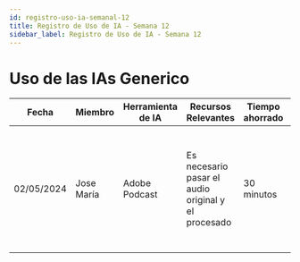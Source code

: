 ```yaml
---
id: registro-uso-ia-semanal-12
title: Registro de Uso de IA - Semana 12
sidebar_label: Registro de Uso de IA - Semana 12
---
```


# Uso de las IAs Generico

| Fecha | Miembro | Herramienta de IA | Recursos Relevantes | Tiempo ahorrado | Detalles |
| ----- | ------- | ----------------- | ------------------- | --------------- | -------- |
|02/05/2024|Jose María|Adobe Podcast|     Es necesario pasar el audio original y el procesado                 |     30 minutos            |  Adobe Podcast es una IA que convierte cualquier grabación por mala que sea en alta calidad. Se ha usado para el preprocesamiento del audio del vídeo de la demo        |
